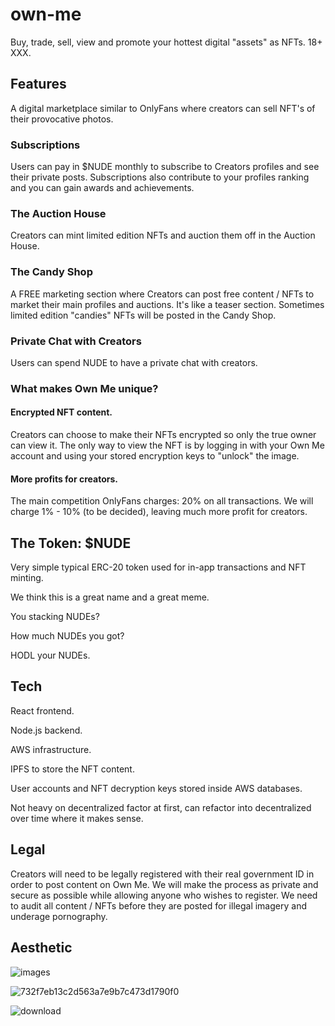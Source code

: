 # own-me
Buy, trade, sell, view and promote your hottest digital "assets" as NFTs. 18+ XXX.

## Features

A digital marketplace similar to OnlyFans where creators can sell NFT's of their provocative photos.

### Subscriptions

Users can pay in $NUDE monthly to subscribe to Creators profiles and see their private posts.
Subscriptions also contribute to your profiles ranking and you can gain awards and achievements.

### The Auction House 

Creators can mint limited edition NFTs and auction them off in the Auction House.

### The Candy Shop

A FREE marketing section where Creators can post free content / NFTs to market their main profiles and auctions.
It's like a teaser section. Sometimes limited edition "candies" NFTs will be posted in the Candy Shop.


### Private Chat with Creators

Users can spend NUDE to have a private chat with creators.

### What makes Own Me unique?

#### Encrypted NFT content.
Creators can choose to make their NFTs encrypted so only the true owner can view it. 
The only way to view the NFT is by logging in with your Own Me account and using your stored encryption keys to "unlock" the image.

#### More profits for creators.
The main competition OnlyFans charges: 20% on all transactions. 
We will charge 1% - 10% (to be decided), leaving much more profit for creators.

## The Token: $NUDE
Very simple typical ERC-20 token used for in-app transactions and NFT minting.

We think this is a great name and a great meme.

You stacking NUDEs? 

How much NUDEs you got?

HODL your NUDEs.

## Tech

React frontend.

Node.js backend.

AWS infrastructure.

IPFS to store the NFT content.

User accounts and NFT decryption keys stored inside AWS databases.

Not heavy on decentralized factor at first, can refactor into decentralized over time where it makes sense.

## Legal

Creators will need to be legally registered with their real government ID in order to post content on Own Me.
We will make the process as private and secure as possible while allowing anyone who wishes to register.
We need to audit all content / NFTs before they are posted for illegal imagery and underage pornography.

## Aesthetic

![images](https://user-images.githubusercontent.com/27584221/117768439-3c2bd780-b1e7-11eb-8aed-e2b37dc1d2a6.jpeg)

![732f7eb13c2d563a7e9b7c473d1790f0](https://user-images.githubusercontent.com/27584221/117768444-3df59b00-b1e7-11eb-960d-f0a927f98076.jpg)

![download](https://user-images.githubusercontent.com/27584221/117768450-4057f500-b1e7-11eb-9580-c9ba7d124483.jpeg)






